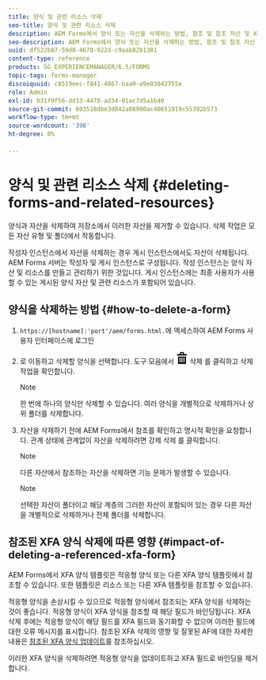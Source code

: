 ```yaml
---
title: 양식 및 관련 리소스 삭제
seo-title: 양식 및 관련 리소스 삭제
description: AEM Forms에서 양식 또는 자산을 삭제하는 방법, 참조 및 참조 자산 및 XFA 양식에 미치는 영향
seo-description: AEM Forms에서 양식 또는 자산을 삭제하는 방법, 참조 및 참조 자산 및 XFA 양식에 미치는 영향
uuid: df522b87-59d8-4678-922d-c9aab82b1381
content-type: reference
products: SG_EXPERIENCEMANAGER/6.5/FORMS
topic-tags: forms-manager
discoiquuid: c8519eec-f841-4867-baa9-a9e03042755e
role: Admin
exl-id: b31f9f56-dd33-4478-ad34-01ac7d5a1b40
source-git-commit: 603518dbe3d842a08900ac40651919c55392b573
workflow-type: tm+mt
source-wordcount: '398'
ht-degree: 0%

---
```


# 양식 및 관련 리소스 삭제 {#deleting-forms-and-related-resources}

양식과 자산을 삭제하여 저장소에서 이러한 자산을 제거할 수 있습니다. 삭제 작업은 모든 자산 유형 및 폴더에서 작동합니다.

작성자 인스턴스에서 자산을 삭제하는 경우 게시 인스턴스에서도 자산이 삭제됩니다. AEM Forms 서버는 작성자 및 게시 인스턴스로 구성됩니다. 작성 인스턴스는 양식 자산 및 리소스를 만들고 관리하기 위한 것입니다. 게시 인스턴스에는 최종 사용자가 사용할 수 있는 게시된 양식 자산 및 관련 리소스가 포함되어 있습니다.

## 양식을 삭제하는 방법 {#how-to-delete-a-form}

1. `https://[hostname]:'port'/aem/forms.html.`에 액세스하여 AEM Forms 사용자 인터페이스에 로그인
1. 로 이동하고 삭제할 양식을 선택합니다. 도구 모음에서 ![aem6forms_delete2](assets/aem6forms_delete2.png) 삭제 를 클릭하고 삭제 작업을 확인합니다.

   >[!NOTE]
   >
   >한 번에 하나의 양식만 삭제할 수 있습니다. 여러 양식을 개별적으로 삭제하거나 상위 폴더를 삭제합니다.

1. 자산을 삭제하기 전에 AEM Forms에서 참조를 확인하고 명시적 확인을 요청합니다. 관계 상태에 관계없이 자산을 삭제하려면 강제 삭제 를 클릭합니다.

   >[!NOTE]
   >
   >다른 자산에서 참조하는 자산을 삭제하면 기능 문제가 발생할 수 있습니다.

   >[!NOTE]
   >
   >선택한 자산이 폴더이고 해당 계층의 그러한 자산이 포함되어 있는 경우 다른 자산을 개별적으로 삭제하거나 전체 폴더를 삭제합니다.

## 참조된 XFA 양식 삭제에 따른 영향 {#impact-of-deleting-a-referenced-xfa-form}

AEM Forms에서 XFA 양식 템플릿은 적응형 양식 또는 다른 XFA 양식 템플릿에서 참조할 수 있습니다. 또한 템플릿은 리소스 또는 다른 XFA 템플릿을 참조할 수 있습니다.

적응형 양식을 손상시킬 수 있으므로 적응형 양식에서 참조되는 XFA 양식을 삭제하는 것이 좋습니다. 적응형 양식이 XFA 양식을 참조할 때 해당 필드가 바인딩됩니다. XFA 삭제 후에는 적응형 양식이 해당 필드를 XFA 필드와 동기화할 수 없으며 이러한 필드에 대한 오류 메시지를 표시합니다. 참조된 XFA 삭제의 영향 및 잘못된 AF에 대한 자세한 내용은 [참조된 XFA 양식 업데이트](/help/forms/using/get-xdp-pdf-documents-aem.md#p-updating-referenced-xfa-forms-p)를 참조하십시오.

이러한 XFA 양식을 삭제하려면 적응형 양식을 업데이트하고 XFA 필드로 바인딩을 제거합니다.
